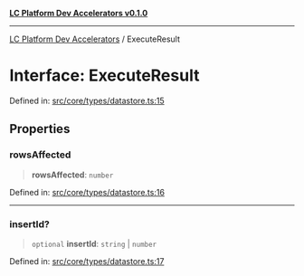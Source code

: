 [**LC Platform Dev Accelerators v0.1.0**](../README.md)

***

[LC Platform Dev Accelerators](../globals.md) / ExecuteResult

# Interface: ExecuteResult

Defined in: [src/core/types/datastore.ts:15](https://github.com/stainedhead/lc-platform-dev-accelerators/blob/12c3626979e745866113de19cb4bb33222f28139/src/core/types/datastore.ts#L15)

## Properties

### rowsAffected

> **rowsAffected**: `number`

Defined in: [src/core/types/datastore.ts:16](https://github.com/stainedhead/lc-platform-dev-accelerators/blob/12c3626979e745866113de19cb4bb33222f28139/src/core/types/datastore.ts#L16)

***

### insertId?

> `optional` **insertId**: `string` \| `number`

Defined in: [src/core/types/datastore.ts:17](https://github.com/stainedhead/lc-platform-dev-accelerators/blob/12c3626979e745866113de19cb4bb33222f28139/src/core/types/datastore.ts#L17)

